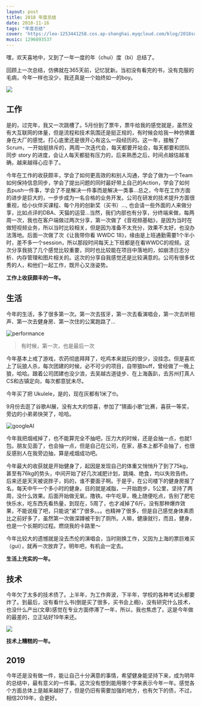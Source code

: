 ```yaml
---
layout: post
title: 2018 年度总结
date: 2018-11-16
tags: "年度总结"
cover: 'https://leo-1253441258.cos.ap-shanghai.myqcloud.com/blog/2018summary.jpg'
music: 1296893537
---
```


<!--more-->

嘿，欢天喜地中，又到了一年一度的年（chui）度（bi）总结了。

回顾上一次总结，仿佛就在365天前，记忆犹新。当初没有看完的书，没有克服的毛病，今年一样也没少，我还真是一个始终如一的boy。

![](https://leo-1253441258.cos.ap-shanghai.myqcloud.com/blog/15449414950917.jpg)    

## 工作

是的，过完年，我又一次跳槽了。5月份到了票牛，票牛给我的感觉就是，虽然没有大互联网的体量，但是流程和技术氛围还是挺正规的，有时候会给我一种仿佛置身在大厂的感觉。打心底里还是很开心有这么一段经历的。这一年，接触了Scrum，一开始挺排斥的，两周一次迭代会，每天都要开站会，每天都要和团队同步 story 的进度，会让人每天都挺有压力的，后来熟悉之后，时间点越估越准确，越来越得心应手了。

今年在工作的收获颇丰，学会了如何更高效的和别人沟通，学会了做为一个Team如何保持信息同步，学会了提出问题的同时最好带上自己的Action，学会了如何去push一件事，学会了不是解决一件事而是解决一类事...总之，今年在工作方面的进步是巨大的，一步步成为一名合格的业务开发。公司在研发的技术提升方面很重视，给小伙伴买课程、每个月的创新奖（买书）..., 也会请一些外面的人来做分享，比如点评的DBA、天猫的运营...当然，我们内部也有分享，分终端来做，每两周一次，我也在客户端做过两次分享，第一次做了《音视频基础》，是因为当时在做短视频业务，所以当时比较相关，但是因为准备不太充分，效果不太好，也没办法落地。后面一次做了次《让我带你看 WWDC 18》，缘由是上班通勤需要1个半小时，差不多一个session，所以那段时间每天上下班都是在看WWDC的视频。这次分享我挑了几个感觉比较重要，同时也比较能在项目中落地的，如崩溃日志分析、内存管理和图片相关的。这次的分享自我感觉还是比较满意的。公司有很多优秀的人，和他们一起工作，既开心又涨姿势。

**工作上收获颇丰的一年。**

## 生活

今年的生活，多了很多第一次。第一次去拔牙，第一次去看演唱会，第一次去听相声、第一次去健身房、第一次住的公寓跑路了...

![performance](https://leo-1253441258.cos.ap-shanghai.myqcloud.com/blog/performance.png)

> 有时候，第一次，也是最后一次

今年基本上戒了游戏，农药彻底拜拜了，吃鸡本来就玩的很少，没挂念。但是喜欢上了玩狼人杀，每次团建的时候，必不可少的项目，自带狼buff，曾经做了一晚上狼，哈哈。跟着公司团建也没少浪，去吴越古道徒步、在上海轰趴，去苏州打真人CS和古镇定向，每次都意犹未尽。

今年买了把 Ukulele，是的，现在灰都有1米了🤓。

9月份去逛了谷歌AI展，没有太大的惊喜，参加了“猜画小歌”比赛，喜获一等奖，旁边的小弟弟快哭了，哈哈。

![googleAI](https://leo-1253441258.cos.ap-shanghai.myqcloud.com/blog/googleAI.png)

今年我把烟戒掉了，也不能算完全不抽吧，压力大的时候，还是会抽一点，也就1包。朋友见面了，也会抽一点，但是自己在公司，在家，基本上都不会抽了，也很反感别人在我旁边抽，算是戒烟成功吧。

今年最大的收获就是开始健身了，起因是发现自己的体重又悄悄升了到了75kg，甚至有76kg的势头，中间开始了好几次减肥计划，跳绳、绝食，均以失败告终。后来还是天天被说胖子，妈的，谁不要面子啊。于是乎，在公司楼下的健身房报了名，每天中午一个多小时的健身。目的就是减脂，一开始跑步，5公里，坚持了两周，没什么效果。后面开始做无氧，撸铁。中午吃草，晚上随便吃点，告别了肥宅快乐水，吃东西先看热量，到现在，5周了，也才减掉了6斤。没有那种爆炸效果，不能说瘦了吧，只能说“紧”了很多。。。也精神了很多，但是自己感觉身体素质比之前好多了，虽然第一次做深蹲被干到了厕所。人嘛，健康就行，而且，健身，也是一个长期的过程。燃烧我的卡路里～

今年比较大的遗憾就是没去杰伦的演唱会，当时刚换工作，又因为上海的票巨难买（gui），就再一次放弃了。明年吧，有机会一定去。

**生活上充实的一年。**

## 技术

今年欠了太多的技术债了。上半年，为工作奔波，下半年，学校的各种考试头都要炸了。到最后，没有看什么书(倒是买了很多，买书会上瘾)，没有研究什么技术，也没什么产出(文章)感觉在专业方面停滞了一年，所以，我也焦虑了。这是今年做的最差的，立正站好19年来还。

![](https://leo-1253441258.cos.ap-shanghai.myqcloud.com/blog/15449609073383.jpg)

**技术上糟糕的一年。**
## 2019

今年还是没有做一件，能让自己十分满意的事情，希望健身能坚持下来，成为明年的总结中，最有意义的一件事。这次没有想到能用哪个字来表示今年一年。感觉各个方面总体上是越来越好了，但是仍旧有需要加强的地方，也有欠下的债，不过，相信2019年，会更好。





